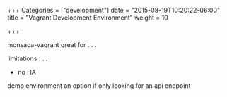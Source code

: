 +++
Categories = ["development"]
date = "2015-08-19T10:20:22-06:00"
title = "Vagrant Development Environment"
weight = 10

+++

monsaca-vagrant
great for . . . 

limitations . . .
  - no HA

demo environment an option if only looking for an api endpoint
